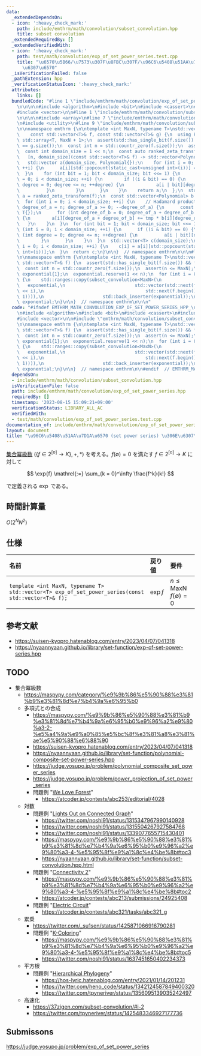 ```yaml
---
data:
  _extendedDependsOn:
  - icon: ':heavy_check_mark:'
    path: include/emthrm/math/convolution/subset_convolution.hpp
    title: subset convolution
  _extendedRequiredBy: []
  _extendedVerifiedWith:
  - icon: ':heavy_check_mark:'
    path: test/math/convolution/exp_of_set_power_series.test.cpp
    title: "\u6570\u5B66/\u7573\u307F\u8FBC\u307F/\u96C6\u5408\u51AA\u7D1A\u6570\u306E\
      \u6307\u6570"
  _isVerificationFailed: false
  _pathExtension: hpp
  _verificationStatusIcon: ':heavy_check_mark:'
  attributes:
    links: []
  bundledCode: "#line 1 \"include/emthrm/math/convolution/exp_of_set_power_series.hpp\"\
    \n\n\n\n#include <algorithm>\n#include <bit>\n#include <cassert>\n#include <iterator>\n\
    #include <vector>\n\n#line 1 \"include/emthrm/math/convolution/subset_convolution.hpp\"\
    \n\n\n\n#include <array>\n#line 7 \"include/emthrm/math/convolution/subset_convolution.hpp\"\
    \n#include <utility>\n#line 9 \"include/emthrm/math/convolution/subset_convolution.hpp\"\
    \n\nnamespace emthrm {\n\ntemplate <int MaxN, typename T>\nstd::vector<T> subset_convolution(\n\
    \    const std::vector<T>& f, const std::vector<T>& g) {\n  using Polynomial =\
    \ std::array<T, MaxN + 1>;\n  assert(std::has_single_bit(f.size()) && f.size()\
    \ == g.size());\n  const int n = std::countr_zero(f.size());\n  assert(n <= MaxN);\n\
    \  const int domain_size = 1 << n;\n  const auto ranked_zeta_transform =\n   \
    \   [n, domain_size](const std::vector<T>& f) -> std::vector<Polynomial> {\n \
    \   std::vector a(domain_size, Polynomial{});\n    for (int i = 0; i < domain_size;\
    \ ++i) {\n      a[i][std::popcount(static_cast<unsigned int>(i))] = f[i];\n  \
    \  }\n    for (int bit = 1; bit < domain_size; bit <<= 1) {\n      for (int i\
    \ = 0; i < domain_size; ++i) {\n        if ((i & bit) == 0) {\n          for (int\
    \ degree = 0; degree <= n; ++degree) {\n            a[i | bit][degree] += a[i][degree];\n\
    \          }\n        }\n      }\n    }\n    return a;\n  };\n  std::vector<Polynomial>\
    \ a = ranked_zeta_transform(f);\n  const std::vector<Polynomial> b = ranked_zeta_transform(g);\n\
    \  for (int i = 0; i < domain_size; ++i) {\n    // Hadamard product\n    for (int\
    \ degree_of_a = n; degree_of_a >= 0; --degree_of_a) {\n      const T tmp = std::exchange(a[i][degree_of_a],\
    \ T{});\n      for (int degree_of_b = 0; degree_of_a + degree_of_b <= n; ++degree_of_b)\
    \ {\n        a[i][degree_of_a + degree_of_b] += tmp * b[i][degree_of_b];\n   \
    \   }\n    }\n  }\n  for (int bit = 1; bit < domain_size; bit <<= 1) {\n    for\
    \ (int i = 0; i < domain_size; ++i) {\n      if ((i & bit) == 0) {\n        for\
    \ (int degree = 0; degree <= n; ++degree) {\n          a[i | bit][degree] -= a[i][degree];\n\
    \        }\n      }\n    }\n  }\n  std::vector<T> c(domain_size);\n  for (int\
    \ i = 0; i < domain_size; ++i) {\n    c[i] = a[i][std::popcount(static_cast<unsigned\
    \ int>(i))];\n  }\n  return c;\n}\n\n}  // namespace emthrm\n\n\n#line 11 \"include/emthrm/math/convolution/exp_of_set_power_series.hpp\"\
    \n\nnamespace emthrm {\n\ntemplate <int MaxN, typename T>\nstd::vector<T> exp_of_set_power_series(const\
    \ std::vector<T>& f) {\n  assert(std::has_single_bit(f.size()) && f[0] == 0);\n\
    \  const int n = std::countr_zero(f.size());\n  assert(n <= MaxN);\n  std::vector<T>\
    \ exponential{1};\n  exponential.reserve(1 << n);\n  for (int i = 0; i < n; ++i)\
    \ {\n    std::ranges::copy(subset_convolution<MaxN>(\n                       \
    \   exponential,\n                          std::vector(std::next(f.begin(), 1\
    \ << i),\n                                      std::next(f.begin(), 1 << (i +\
    \ 1)))),\n                      std::back_inserter(exponential));\n  }\n  return\
    \ exponential;\n}\n\n}  // namespace emthrm\n\n\n"
  code: "#ifndef EMTHRM_MATH_CONVOLUTION_EXP_OF_SET_POWER_SERIES_HPP_\n#define EMTHRM_MATH_CONVOLUTION_EXP_OF_SET_POWER_SERIES_HPP_\n\
    \n#include <algorithm>\n#include <bit>\n#include <cassert>\n#include <iterator>\n\
    #include <vector>\n\n#include \"emthrm/math/convolution/subset_convolution.hpp\"\
    \n\nnamespace emthrm {\n\ntemplate <int MaxN, typename T>\nstd::vector<T> exp_of_set_power_series(const\
    \ std::vector<T>& f) {\n  assert(std::has_single_bit(f.size()) && f[0] == 0);\n\
    \  const int n = std::countr_zero(f.size());\n  assert(n <= MaxN);\n  std::vector<T>\
    \ exponential{1};\n  exponential.reserve(1 << n);\n  for (int i = 0; i < n; ++i)\
    \ {\n    std::ranges::copy(subset_convolution<MaxN>(\n                       \
    \   exponential,\n                          std::vector(std::next(f.begin(), 1\
    \ << i),\n                                      std::next(f.begin(), 1 << (i +\
    \ 1)))),\n                      std::back_inserter(exponential));\n  }\n  return\
    \ exponential;\n}\n\n}  // namespace emthrm\n\n#endif  // EMTHRM_MATH_CONVOLUTION_EXP_OF_SET_POWER_SERIES_HPP_\n"
  dependsOn:
  - include/emthrm/math/convolution/subset_convolution.hpp
  isVerificationFile: false
  path: include/emthrm/math/convolution/exp_of_set_power_series.hpp
  requiredBy: []
  timestamp: '2023-08-15 15:09:21+09:00'
  verificationStatus: LIBRARY_ALL_AC
  verifiedWith:
  - test/math/convolution/exp_of_set_power_series.test.cpp
documentation_of: include/emthrm/math/convolution/exp_of_set_power_series.hpp
layout: document
title: "\u96C6\u5408\u51AA\u7D1A\u6570 (set power series) \u306E\u6307\u6570"
---
```


[集合冪級数](./subset_convolution.md) $(\lbrace f \in 2^{\lbrack n \rbrack} \to K \rbrace, +, \ast)$ を考える。$f(\emptyset) = 0$ を満たす $f \in 2^{\lbrack n \rbrack} \to K$ に対して

$$
  \exp{f} \mathrel{:=} \sum_{k = 0}^\infty \frac{f^k}{k!}
$$

で定義される $\exp$ である。


## 時間計算量

$O(2^N N^2)$


## 仕様

|名前|戻り値|要件|
|:--|:--|:--|
|`template <int MaxN, typename T>`<br>`std::vector<T> exp_of_set_power_series(const std::vector<T>& f);`|$\exp{f}$|$n \leq \mathrm{MaxN}$<br>$f(\emptyset) = 0$|


## 参考文献

- https://suisen-kyopro.hatenablog.com/entry/2023/04/07/041318
- https://nyaannyaan.github.io/library/set-function/exp-of-set-power-series.hpp


## TODO

- 集合冪級数
  - https://maspypy.com/category/%e9%9b%86%e5%90%88%e3%81%b9%e3%81%8d%e7%b4%9a%e6%95%b0
  - 多項式との合成
    - https://maspypy.com/%e9%9b%86%e5%90%88%e3%81%b9%e3%81%8d%e7%b4%9a%e6%95%b0%e9%96%a2%e9%80%a3-2-%e5%a4%9a%e9%a0%85%e5%bc%8f%e3%81%a8%e3%81%ae%e5%90%88%e6%88%90
    - https://suisen-kyopro.hatenablog.com/entry/2023/04/07/041318
    - https://nyaannyaan.github.io/library/set-function/polynomial-composite-set-power-series.hpp
    - https://judge.yosupo.jp/problem/polynomial_composite_set_power_series
    - https://judge.yosupo.jp/problem/power_projection_of_set_power_series
    - 問題例 "[We Love Forest](https://atcoder.jp/contests/abc253/tasks/abc253_h)"
      - https://atcoder.jp/contests/abc253/editorial/4028
  - 対数
    - 問題例 "[Lights Out on Connected Graph](https://atcoder.jp/contests/arc105/tasks/arc105_f)"
      - https://twitter.com/noshi91/status/1315347967990140928
      - https://twitter.com/noshi91/status/1315504267927584768
      - https://twitter.com/noshi91/status/1339077655715430401
      - https://maspypy.com/%e9%9b%86%e5%90%88%e3%81%b9%e3%81%8d%e7%b4%9a%e6%95%b0%e9%96%a2%e9%80%a3-4-%e5%95%8f%e9%a1%8c%e4%be%8b#toc3
      - https://nyaannyaan.github.io/library/set-function/subset-convolution.hpp.html
    - 問題例 "[Connectivity 2](https://atcoder.jp/contests/abc213/tasks/abc213_g)"
      - https://maspypy.com/%e9%9b%86%e5%90%88%e3%81%b9%e3%81%8d%e7%b4%9a%e6%95%b0%e9%96%a2%e9%80%a3-4-%e5%95%8f%e9%a1%8c%e4%be%8b#toc2
      - https://atcoder.jp/contests/abc213/submissions/24925408
    - 問題例 "[Electric Circuit](https://atcoder.jp/contests/abc321/tasks/abc321_g)"
      - https://atcoder.jp/contests/abc321/tasks/abc321_g
  - 累乗
    - https://twitter.com/_su1sen/status/1425871066916790281
    - 問題例 "[K-Coloring](https://atcoder.jp/contests/abc294/tasks/abc294_h)"
      - https://maspypy.com/%e9%9b%86%e5%90%88%e3%81%b9%e3%81%8d%e7%b4%9a%e6%95%b0%e9%96%a2%e9%80%a3-4-%e5%95%8f%e9%a1%8c%e4%be%8b#toc5
      - https://twitter.com/noshi91/status/1637451650402234373
  - 平方根
    - 問題例 "[Hierarchical Phylogeny](https://atcoder.jp/contests/xmascon20/tasks/xmascon20_h)"
      - https://hos-lyric.hatenablog.com/entry/2021/01/14/201231
      - https://twitter.com/heno_code/status/1342124587849400320
      - https://twitter.com/tpyneriver/status/1356095139035242497
  - 高速化
    - https://37zigen.com/subset-convolution/#i-2
    - https://twitter.com/tpyneriver/status/1425483346927177736


## Submissons

https://judge.yosupo.jp/problem/exp_of_set_power_series
